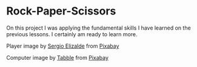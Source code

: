 # Rock-Paper-Scissors

On this project I was applying the fundamental skills I have learned on the previous lessons. I certainly am ready to learn more.

Player image by <a href="https://pixabay.com/users/sergiosinc-4660572/?utm_source=link-attribution&utm_medium=referral&utm_campaign=image&utm_content=2098873">Sergio Elizalde</a> from <a href="https://pixabay.com//?utm_source=link-attribution&utm_medium=referral&utm_campaign=image&utm_content=2098873">Pixabay</a>

Computer image by <a href="https://pixabay.com/users/tabble-989840/?utm_source=link-attribution&utm_medium=referral&utm_campaign=image&utm_content=2192617">Tabble</a> from <a href="https://pixabay.com//?utm_source=link-attribution&utm_medium=referral&utm_campaign=image&utm_content=2192617">Pixabay</a>